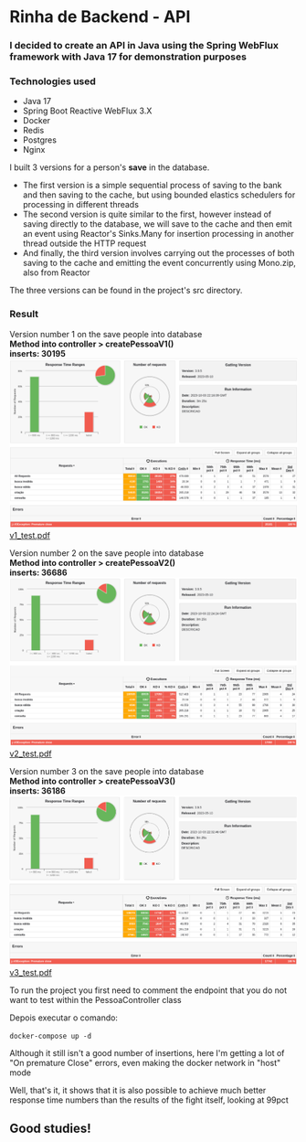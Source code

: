 # Rinha de Backend - API

### I decided to create an API in Java using the Spring WebFlux framework with Java 17 for demonstration purposes

### Technologies used

- Java 17
- Spring Boot Reactive WebFlux 3.X
- Docker
- Redis
- Postgres
- Nginx

<p>
I built 3 versions for a person's <b>save</b> in the database.</p>

<ul>
<li>The first version is a simple sequential process of saving to the bank and then saving to the cache, but using bounded elastics schedulers for processing in different threads</li>
<li>The second version is quite similar to the first, however instead of saving directly to the database, we will save to the cache and then emit an event using Reactor's Sinks.Many for insertion processing in another thread outside the HTTP request</li>
<li>And finally, the third version involves carrying out the processes of both saving to the cache and emitting the event concurrently using Mono.zip, also from Reactor</li>
</ul>

<p>The three versions can be found in the project's src directory.</p>

### Result

Version number 1 on the save people into database <br>
**Method into controller > createPessoaV1()** <br>
**inserts: 30195**
![v1.png](v1.png)
[v1_test.pdf](v1_test.pdf)

Version number 2 on the save people into database <br>
**Method into controller > createPessoaV2()** <br>
**inserts: 36686**
![v2.png](v2.png)
[v2_test.pdf](v2_test.pdf)

Version number 3 on the save people into database <br>
**Method into controller > createPessoaV3()** <br>
**inserts: 36186**
![v3.png](v3.png)
[v3_test.pdf](v3_test.pdf)

<p>To run the project you first need to comment the endpoint that you do not want to test within the PessoaController class</p>
<p>Depois executar o comando:</p>

`docker-compose up -d`

<p>Although it still isn't a good number of insertions, here I'm getting a lot of "On premature Close" errors, even making the docker network in "host" mode</p>

<p>Well, that's it, it shows that it is also possible to achieve much better response time numbers than the results of the fight itself, looking at 99pct</p>


## Good studies!